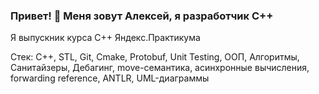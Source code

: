 ### Привет! 👋 Меня зовут Алексей, я разработчик С++
Я выпускник курса С++ Яндекс.Практикума

Стек:
C++, STL, Git, Cmake, Protobuf, Unit Testing, ООП, Алгоритмы, Санитайзеры, Дебагинг, move-семантика, асинхронные вычисления, forwarding reference, ANTLR, UML-диаграммы
<!--
**Alexbit123/Alexbit123** is a ✨ _special_ ✨ repository because its `README.md` (this file) appears on your GitHub profile.

Here are some ideas to get you started:

- 🔭 I’m currently working on ...
- 🌱 I’m currently learning ...
- 👯 I’m looking to collaborate on ...
- 🤔 I’m looking for help with ...
- 💬 Ask me about ...
- 📫 How to reach me: ...
- 😄 Pronouns: ...
- ⚡ Fun fact: ...
-->
